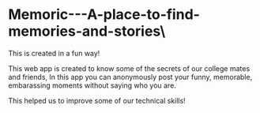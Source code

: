 # Memoric---A-place-to-find-memories-and-stories\\

This is created in a fun way!

This web app is created to know some of the secrets of our college mates and friends, In this app you can anonymously post your funny, memorable, embarassing moments without saying who you are.

This helped us to improve some of our technical skills!
